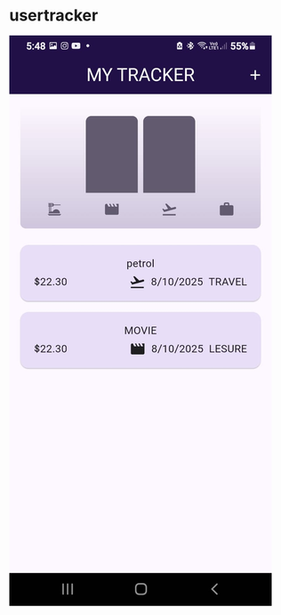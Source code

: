# usertracker
![USERTRACKER](https://github.com/Reminanto/usertracker/blob/c6c4f846522e8ce13cd433b29fad7cafb7be1140/WhatsApp%20Image%202025-08-10%20at%2007.18.36_b9271512.jpg)
